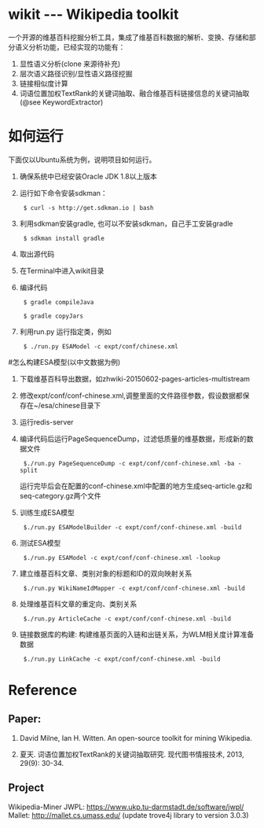 # wikit --- Wikipedia toolkit
一个开源的维基百科挖掘分析工具，集成了维基百科数据的解析、变换、存储和部分语义分析功能，已经实现的功能有：

1. 显性语义分析(clone 来源待补充)
2. 层次语义路径识别/显性语义路径挖掘
3. 链接相似度计算
4. 词语位置加权TextRank的关键词抽取、融合维基百科链接信息的关键词抽取(@see KeywordExtractor)

# 如何运行
下面仅以Ubuntu系统为例，说明项目如何运行。

1. 确保系统中已经安装Oracle JDK 1.8以上版本
2. 运行如下命令安装sdkman：

        $ curl -s http://get.sdkman.io | bash
3. 利用sdkman安装gradle, 也可以不安装sdkman，自己手工安装gradle

        $ sdkman install gradle
4. 取出源代码
5. 在Terminal中进入wikit目录
6. 编译代码

        $ gradle compileJava
        
        $ gradle copyJars
7. 利用run.py 运行指定类，例如

        $ ./run.py ESAModel -c expt/conf/chinese.xml

#怎么构建ESA模型(以中文数据为例)
1. 下载维基百科导出数据，如zhwiki-20150602-pages-articles-multistream
2. 修改expt/conf/conf-chinese.xml,调整里面的文件路径参数，假设数据都保存在~/esa/chinese目录下
3. 运行redis-server
4. 编译代码后运行PageSequenceDump，过滤低质量的维基数据，形成新的数据文件

        $./run.py PageSequenceDump -c expt/conf/conf-chinese.xml -ba -split
        
   运行完毕后会在配置的conf-chinese.xml中配置的地方生成seq-article.gz和seq-category.gz两个文件
        
5. 训练生成ESA模型

        $./run.py ESAModelBuilder -c expt/conf/conf-chinese.xml -build
        
6. 测试ESA模型
        
        $./run.py ESAModel -c expt/conf/conf-chinese.xml -lookup
        
7. 建立维基百科文章、类别对象的标题和ID的双向映射关系
        
        $./run.py WikiNameIdMapper -c expt/conf/conf-chinese.xml -build
        
8. 处理维基百科文章的重定向、类别关系

        $./run.py ArticleCache -c expt/conf/conf-chinese.xml -build

7. 链接数据库的构建: 构建维基页面的入链和出链关系，为WLM相关度计算准备数据

        $./run.py LinkCache -c expt/conf/conf-chinese.xml -build
        
        
# Reference

Paper:
------------
1. David Milne, Ian H. Witten. An open-source toolkit for mining Wikipedia.

2. 夏天. 词语位置加权TextRank的关键词抽取研究. 现代图书情报技术, 2013, 29(9): 30-34.


Project
--------------
Wikipedia-Miner
JWPL: https://www.ukp.tu-darmstadt.de/software/jwpl/
Mallet: http://mallet.cs.umass.edu/ (update trove4j library to version 3.0.3)
